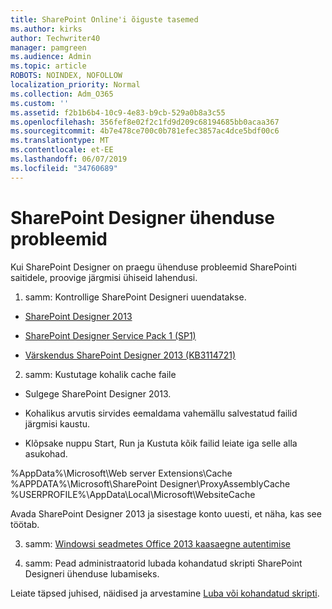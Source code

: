 ```yaml
---
title: SharePoint Online'i õiguste tasemed
ms.author: kirks
author: Techwriter40
manager: pamgreen
ms.audience: Admin
ms.topic: article
ROBOTS: NOINDEX, NOFOLLOW
localization_priority: Normal
ms.collection: Adm_O365
ms.custom: ''
ms.assetid: f2b1b6b4-10c9-4e83-b9cb-529a0b8a3c55
ms.openlocfilehash: 356fef8e02f2c1fd9d209c68194685bb0acaa367
ms.sourcegitcommit: 4b7e478ce700c0b781efec3857ac4dce5bdf00c6
ms.translationtype: MT
ms.contentlocale: et-EE
ms.lasthandoff: 06/07/2019
ms.locfileid: "34760689"
---
```

# <a name="sharepoint-designer-connection-issues"></a>SharePoint Designer ühenduse probleemid 

Kui SharePoint Designer on praegu ühenduse probleemid SharePointi saitidele, proovige järgmisi ühiseid lahendusi.

1. samm: Kontrollige SharePoint Designeri uuendatakse.

- [SharePoint Designer 2013](https://www.microsoft.com/download/details.aspx?id=35491)

- [SharePoint Designer Service Pack 1 (SP1)](https://support.microsoft.com/help/2817441/description-of-microsoft-sharepoint-designer-2013-service-pack-1-sp1)

- [Värskendus SharePoint Designer 2013 (KB3114721)](https://support.microsoft.com/help/3114721/august-2-2016-update-for-sharepoint-designer-2013-kb3114721)

2. samm: Kustutage kohalik cache faile

- Sulgege SharePoint Designer 2013.

- Kohalikus arvutis sirvides eemaldama vahemällu salvestatud failid järgmisi kaustu.

- Klõpsake nuppu Start, Run ja Kustuta kõik failid leiate iga selle alla asukohad.

%AppData%\Microsoft\Web server Extensions\Cache %APPDATA%\Microsoft\SharePoint Designer\ProxyAssemblyCache %USERPROFILE%\AppData\Local\Microsoft\WebsiteCache

Avada SharePoint Designer 2013 ja sisestage konto uuesti, et näha, kas see töötab.

3. samm: [Windowsi seadmetes Office 2013 kaasaegne autentimise](https://docs.microsoft.com/office365/admin/security-and-compliance/enable-modern-authentication?redirectSourcePath=/article/Enable-Modern-Authentication-for-Office-2013-on-Windows-devices-7dc1c01a-090f-4971-9677-f1b192d6c910&view=o365-worldwide)

4. samm: Pead administraatorid lubada kohandatud skripti SharePoint Designeri ühenduse lubamiseks.

Leiate täpsed juhised, näidised ja arvestamine [Luba või kohandatud skripti](https://docs.microsoft.com/sharepoint/allow-or-prevent-custom-script).


